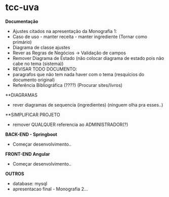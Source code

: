 # tcc-uva

**Documentação**
- Ajustes citados na apresentação da Monografia 1:
 - Caso de uso - manter receita - manter ingrediente (Tornar como primário)
- Diagrama de classe ajustes
- Rever as Regras de Negócios -> Validação de campos
- Remover Diagrama de Estado (não colocar diagrama de estado pois não cabe no tema (sistema))
- REVISAR TODO DOCUMENTO:
 - paragrafos que não tem nada haver com o tema (resquícios do documento original)
 - Referência Bibliográfica (????) (Procurar sites/livros)
 
 **DIAGRAMAS
 - rever diagramas de sequencia (ingredientes) (ninguem olha pra esses..)
 
 **SIMPLIFICAR PROJETO
 - remover QUALQUER referencia ao ADMINISTRADOR(?)
 
 **BACK-END - Springboot**
 - Começar desenvolvimento..
 
 **FRONT-END Angular**
  - Começar desenvolvimento..
  
  **OUTROS**
  - database: mysql
  - apresentacao final - Monografia 2...
